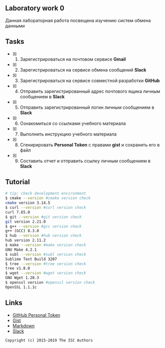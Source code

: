 ## Laboratory work 0

Данная лабораторная работа посвещена изучению систем обмена данными

## Tasks

- [x] 1. Зарегистрироваться на почтовом сервисе **Gmail**
- [x] 2. Зарегистрироваться на сервисе обмена сообщений **Slack**
- [x] 3. Зарегистрироваться на сервисе совместной разработки **GitHub**
- [X] 4. Отправить зарегистрированный адрес почтового ящика личным сообщением в **Slack**
- [X] 5. Отправить зарегистрированный логин личным сообщением в **Slack**
- [X] 6. Ознакомиться со ссылками учебного материала
- [X] 7. Выполнить инструкцию учебного материала
- [x] 8. Сгенирировать **Personal Token** с правами **gist** и сохранить его в файл
- [X] 9. Составить отчет и отправить ссылку личным сообщением в **Slack**

## Tutorial

```sh
# tip: check development environment
$ cmake --version #cmake version check
cmake version 3.14.5
$ curl --version #curl version check
curl 7.65.0
$ git --version #git version check
git version 2.21.0
$ g++ --version #gcc version check
g++ (GCC) 8.3.0
$ hub --version #hub version check
hub version 2.11.2
$ make --version #make version check
GNU Make 4.2.1
$ subl --version #subl version check
Sublime Text Build 3207
$ tree --version #tree version check
tree v1.8.0
$ wget --version #wget version check
GNU Wget 1.20.3
$ openssl version #openssl version check
OpenSSL 1.1.1c
```

## Links

- [GitHub Personal Token](https://github.com/settings/tokens/new)
- [Gist](https://gist.github.com)
- [Markdown](https://guides.github.com/features/mastering-markdown/)
- [Slack](https://slack.com)

```
Copyright (c) 2015-2019 The ISC Authors
```
